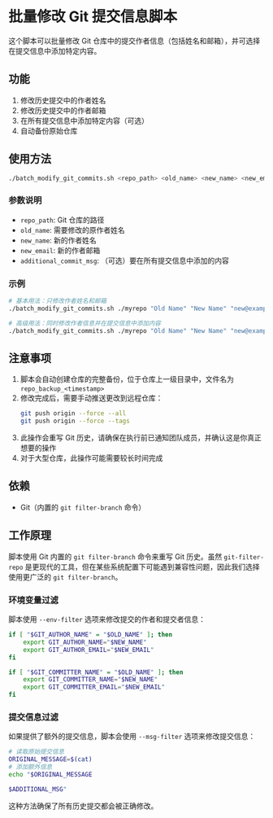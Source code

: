 # 批量修改 Git 提交信息脚本

这个脚本可以批量修改 Git 仓库中的提交作者信息（包括姓名和邮箱），并可选择在提交信息中添加特定内容。

## 功能

1. 修改历史提交中的作者姓名
2. 修改历史提交中的作者邮箱
3. 在所有提交信息中添加特定内容（可选）
4. 自动备份原始仓库

## 使用方法

```bash
./batch_modify_git_commits.sh <repo_path> <old_name> <new_name> <new_email> [additional_commit_msg]
```

### 参数说明

- `repo_path`: Git 仓库的路径
- `old_name`: 需要修改的原作者姓名
- `new_name`: 新的作者姓名
- `new_email`: 新的作者邮箱
- `additional_commit_msg`: （可选）要在所有提交信息中添加的内容

### 示例

```bash
# 基本用法：只修改作者姓名和邮箱
./batch_modify_git_commits.sh ./myrepo "Old Name" "New Name" "new@example.com"

# 高级用法：同时修改作者信息并在提交信息中添加内容
./batch_modify_git_commits.sh ./myrepo "Old Name" "New Name" "new@example.com" "[Updated by script]"
```

## 注意事项

1. 脚本会自动创建仓库的完整备份，位于仓库上一级目录中，文件名为 `repo_backup_<timestamp>`
2. 修改完成后，需要手动推送更改到远程仓库：
   ```bash
   git push origin --force --all
   git push origin --force --tags
   ```
3. 此操作会重写 Git 历史，请确保在执行前已通知团队成员，并确认这是你真正想要的操作
4. 对于大型仓库，此操作可能需要较长时间完成

## 依赖

- Git（内置的 `git filter-branch` 命令）

## 工作原理

脚本使用 Git 内置的 `git filter-branch` 命令来重写 Git 历史。虽然 `git-filter-repo` 是更现代的工具，但在某些系统配置下可能遇到兼容性问题，因此我们选择使用更广泛的 `git filter-branch`。

### 环境变量过滤

脚本使用 `--env-filter` 选项来修改提交的作者和提交者信息：
```bash
if [ "$GIT_AUTHOR_NAME" = "$OLD_NAME" ]; then
    export GIT_AUTHOR_NAME="$NEW_NAME"
    export GIT_AUTHOR_EMAIL="$NEW_EMAIL"
fi

if [ "$GIT_COMMITTER_NAME" = "$OLD_NAME" ]; then
    export GIT_COMMITTER_NAME="$NEW_NAME"
    export GIT_COMMITTER_EMAIL="$NEW_EMAIL"
fi
```

### 提交信息过滤

如果提供了额外的提交信息，脚本会使用 `--msg-filter` 选项来修改提交信息：
```bash
# 读取原始提交信息
ORIGINAL_MESSAGE=$(cat)
# 添加额外信息
echo "$ORIGINAL_MESSAGE

$ADDITIONAL_MSG"
```

这种方法确保了所有历史提交都会被正确修改。